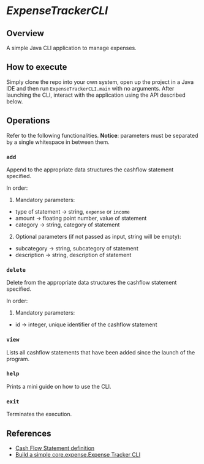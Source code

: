 # _ExpenseTrackerCLI_

## Overview

A simple Java CLI application to manage expenses.

## How to execute

Simply clone the repo into your own system, open up the project in a Java IDE and then run `ExpenseTrackerCLI.main` with no arguments.
After launching the CLI, interact with the application using the API described below.

## Operations

Refer to the following functionalities.
**Notice**: parameters must be separated by a single whitespace in between them.

### `add` 
Append to the appropriate data structures the cashflow statement specified.

In order:
1. Mandatory parameters:
- type of statement -> string, `expense` or `income`
- amount -> floating point number, value of statement
- category -> string, category of statement

2. Optional parameters (if not passed as input, string will be empty):
- subcategory -> string, subcategory of statement
- description -> string, description of statement

### `delete`
Delete from the appropriate data structures the cashflow statement specified.

In order:
1. Mandatory parameters:
- id -> integer, unique identifier of the cashflow statement

### `view`
Lists all cashflow statements that have been added since the launch of the program.

### `help`
Prints a mini guide on how to use the CLI.

### `exit`
Terminates the execution.


## References

- [Cash Flow Statement definition](https://en.wikipedia.org/wiki/Cash_flow_statement)
- [Build a simple core.expense.Expense Tracker CLI](https://roadmap.sh/projects/expense-tracker)